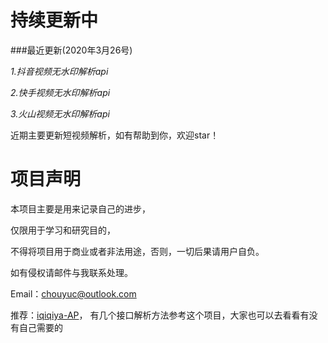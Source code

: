# 持续更新中

###最近更新(2020年3月26号)

*1.抖音视频无水印解析api*

*2.快手视频无水印解析api*

*3.火山视频无水印解析api*

近期主要更新短视频解析，如有帮助到你，欢迎star！

# 项目声明
本项目主要是用来记录自己的进步，

仅限用于学习和研究目的，

不得将项目用于商业或者非法用途，否则，一切后果请用户自负。

如有侵权请邮件与我联系处理。

Email：chouyuc@outlook.com

推荐：[iqiqiya-AP](https://github.com/iqiqiya/iqiqiya-API)， 有几个接口解析方法参考这个项目，大家也可以去看看有没有自己需要的
